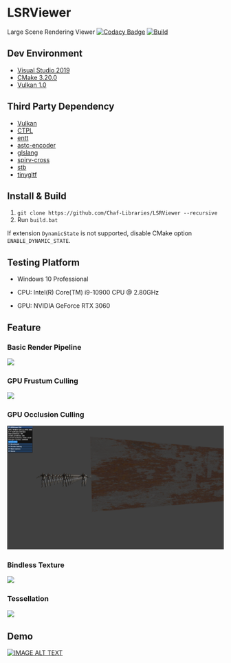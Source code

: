 # LSRViewer
Large Scene Rendering Viewer [![Codacy Badge](https://app.codacy.com/project/badge/Grade/fb5533aba9604beab54009876bef8b99)](https://www.codacy.com?utm_source=github.com&amp;utm_medium=referral&amp;utm_content=Chaf-Libraries/LSRViewer&amp;utm_campaign=Badge_Grade) [![Build](https://github.com/Chaf-Libraries/LSRViewer/actions/workflows/build.yml/badge.svg)](https://github.com/Chaf-Libraries/LSRViewer/actions/workflows/build.yml)

## Dev Environment

* [Visual Studio 2019](https://visualstudio.microsoft.com/)
* [CMake 3.20.0](https://cmake.org/)
* [Vulkan 1.0](https://www.vulkan.org/)

## Third Party Dependency

* [Vulkan](https://github.com/SaschaWillems/Vulkan)
* [CTPL](https://github.com/vit-vit/CTPL)
* [entt](https://github.com/skypjack/entt)
* [astc-encoder](https://github.com/ARM-software/astc-encoder)
* [glslang](https://github.com/KhronosGroup/glslang)
* [spirv-cross](https://github.com/KhronosGroup/SPIRV-Cross)
* [stb](https://github.com/nothings/stb)
* [tinygltf](https://github.com/syoyo/tinygltf/)

## Install & Build

1. `git clone https://github.com/Chaf-Libraries/LSRViewer --recursive`
2. Run `build.bat` 

If extension `DynamicState` is not supported, disable CMake option `ENABLE_DYNAMIC_STATE`.

## Testing Platform

* Windows 10 Professional
* CPU: Intel(R) Core(TM) i9-10900 CPU @ 2.80GHz

* GPU: NVIDIA GeForce RTX 3060

## Feature

### Basic Render Pipeline

![](./images/render_pipeline.png)

### GPU Frustum Culling

![](./images/frustum_culling.png)

### GPU Occlusion Culling

![](images/occlusion_culling.png)

### Bindless Texture

![](images/bindless_texture.png)

### Tessellation

![](images/tessellation.png)

## Demo

[![IMAGE ALT TEXT](http://img.youtube.com/vi/YqyJ-job9d4/0.jpg)](http://www.youtube.com/watch?v=YqyJ-job9d4 "LSRViewer")

